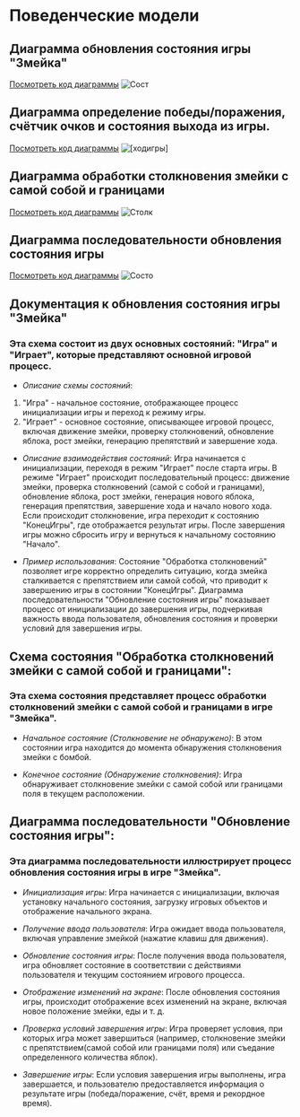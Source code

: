 # Поведенческие модели

## Диаграмма обновления состояния игры "Змейка"

[Посмотреть код диаграммы](lab5/gameprocess)
![Сост](https://www.plantuml.com/plantuml/png/dLPDJrD15DtFhvYm0XF-W0k3SU6IXKlZekAB4lf1sih6aDGQGCMa2qbeJ51PkFQrfT8-wFWNplr7djx9ovlcFUehXCmCRyuvzvux7yDMgrrfjj_MgeQ3TcJNqCT8EeZNRALbdrPgaNrdB7-UFtXXDpSVMLmWbXF4k86p3oqcc64Yn-pvYUqrf_cNzEQi7Bf_5vf2O5mvDJcUXatJmbYw59BtqYMYmxRlUUiRdgas5k7Um8A9CmmPy0_6O3vipt7BTee44whN6WVHitfbBw9eIlqF1Tynu8GZw2Q5MCuvEEPnfMMAcGj6S4GG9wSMrvc6AHT9i_yX7OqqPf_GvALqLJM1py0Jfqnhvqsqi_UaKQtkjdORzLRWfxn83ghLByI6XeZYBs9-SPXoo6wWGyxvrV6RGI4JQrPFZSKeB3n-Ow159fdv5wVBzZ80EjncrIcZMh8gqjD2zC90fdmSjVWJJiN3ZQ2sFZCu9-HBQ6I9uonkiIJET97YC1tBJhUh756NNqTAcMc4eKKIhlfO5zSLdGKd9-f-Q9PdeOw_Ae-LJUy7NAYUq_Epk12lethKvA5_lBzV3K_iIY9vC7rdw701OtEV4CMsT1EDyLTwqjLA33LqPchx9I-qdT1NQPKIhaWf89hLGwcxRt0AFiOlZgvyNNd3-pCY7zEza4w7dWgvvtckbIw7YNoGJ-nrPOuymImJAt7fOvOzEU4gPjdUyuRAqadVgldwycNTFeYQwnlBZgi6FDIkM2Pzv_9rZkyYvHznniTWReXzzfeUcgse_eh_6Vm3)

## Диаграмма определение победы/поражения, счётчик очков и состояния выхода из игры.

[Посмотреть код диаграммы](lab5/hodigri)
![[ходигры]](https://www.plantuml.com/plantuml/png/bLF1IiD04BtlL-Giz0SyIFz390ZsfXuqdaGm1HNieU1912tY3snhLwIXxI-y-IFVx93j9SLi80axy-RDcxUxm-lgzAgwkJXtnmSdnM1mLE0Ltt8FxvYfHcbPtEuGCmOsM23mlu8lfSP6QXdpEyKQlp9r1PyUEEFxm9nBHJO8ca0eiMMWuVjZ8M8FanXc8_LICKHujXXBdTjtHjGSWJHUoR-8QxGm2R2iJB9fLMIh7A6RF67CCUtHsugzjb7FavfX4ttAimwWMUgrIRFxz9ZRnFydA8yiRKvR-SR0cdMF9Obv36nRkkpU1xzphZr1XdcHYJmGjrIptYE7LwabLd6GRPI8HGkZUnsyaOkNm-tuKcWukZpZxVe3)

## Диаграмма обработки столкновения змейки с самой собой и границами

[Посмотреть код диаграммы](lab5/obrabotka)
![Столк](https://www.plantuml.com/plantuml/png/hL8zJeH05EuvnLp02rWeLp7HJYqKUw7GncGgevKKNc3OpMI1WTahVEz6-yqZ96GB4f9D83Eyx-TxBu_yjRXxATwU7ZFKY0ZoXGFF7PnKyEdRNDqO_68lxt3N1dzeC2gZbOgeb8XIaXp54cZXivcjoXyCyEZGgxg69-9JJKNgmPlDbiIpo9fd2gHq3jL019B72PgY2V21erL4fxsXqIjQC_abedmeXQMZpcnNMjwQRXaOMEtv3cjJVKkvqUrshKtk9I5fNFgv2pRwhyB0uJyN-yeVdk_vsvm0)

## Диаграмма последовательности обновления состояния игры

[Посмотреть код диаграммы](lab5/sostojania)
![Состо](https://www.plantuml.com/plantuml/png/hLDDJi905DxFAUO2Ni25uIe4NP0WRR3k1HDrOTA5CRhHNg4W4mUhS8NltSZljKy3JOqQ9M6QllVzVFDcsZl9-fFiz7Za-eCicNWKMAEIQpppkK0fCmHzTobXmy4mxOypZtiyoHdAtU8TNebTuQNTkCMoNIf83zX8BZEPqcE1ABbpeoH9JLtj-LzvkK2aPkKyVr_5yti7dwdsFHxOkTGkEuXQblE6RnZYjmF_b6Dx8Vg6p3S4rgDbDMR0qdZDPZGm3RoYFMENX98cLxL0QLOeQyet4Hyn9qVDOcqcKwnrV5npDYB2XyeEipMSmW8pXUaq6gW8RkGr6W_4rBf7y6UTpZlm7xhTLqJdLylC5Sbkt3fgkst1OwDi6-JH-D3zGjvG7QViLAd7XH_QEm00)

## Документация к обновления состояния игры "Змейка"
### Эта схема состоит из двух основных состояний: "Игра" и "Играет", которые представляют основной игровой процесс.

* _Описание схемы состояний_:
1. "Игра" - начальное состояние, отображающее процесс инициализации игры и переход к режиму игры.
2. "Играет" - основное состояние, описывающее игровой процесс, включая движение змейки, проверку столкновений, обновление яблока, рост змейки, генерацию препятствий и завершение хода.

* _Описание взаимодействия состояний_:
Игра начинается с инициализации, переходя в режим "Играет" после старта игры.
В режиме "Играет" происходит последовательный процесс: движение змейки, проверка столкновений (самой с собой и границами), обновление яблока, рост змейки, генерация нового яблока, генерация препятствия, завершение хода и начало нового хода.
Если происходит столкновение, игра переходит к состоянию "КонецИгры", где отображается результат игры.
После завершения игры можно сбросить игру и вернуться к начальному состоянию "Начало".

* _Пример использования_: 
Состояние "Обработка столкновений" позволяет игре корректно определить ситуацию, когда змейка сталкивается с препятствием или самой собой, что приводит к завершению игры в состоянии "КонецИгры". Диаграмма последовательности "Обновление состояния игры" показывает процесс от инициализации до завершения игры, подчеркивая важность ввода пользователя, обновления состояния и проверки условий для завершения игры.


## Схема состояния "Обработка столкновений змейки с самой собой и границами":
### Эта схема состояния представляет процесс обработки столкновений змейки с самой собой и границами в игре "Змейка".

* _Начальное состояние (Столкновение не обнаружено)_:
В этом состоянии игра находится до момента обнаружения столкновения змейки с бомбой.

* _Конечное состояние (Обнаружение столкновения)_:
Игра обнаруживает столкновение змейки с самой собой или границами поля в текущем расположении.


## Диаграмма последовательности "Обновление состояния игры":
### Эта диаграмма последовательности иллюстрирует процесс обновления состояния игры в игре "Змейка".

* _Инициализация игры_:
Игра начинается с инициализации, включая установку начального состояния, загрузку игровых объектов и отображение начального экрана.

* _Получение ввода пользователя_:
Игра ожидает ввода пользователя, включая управление змейкой (нажатие клавиш для движения).

* _Обновление состояния игры_:
После получения ввода пользователя, игра обновляет состояние в соответствии с действиями пользователя и текущим состоянием игрового процесса.

* _Отображение изменений на экране_:
После обновления состояния игры, происходит отображение всех изменений на экране, включая новое положение змейки, еды и т. д.

* _Проверка условий завершения игры_:
Игра проверяет условия, при которых игра может завершиться (например, столкновение змейки с препятствием(самой собой или границами поля) или съедание определенного количества яблок).

* _Завершение игры_:
Если условия завершения игры выполнены, игра завершается, и пользователю предоставляется информация о результате игры (победа/поражение, счёт, время и рекордное время).